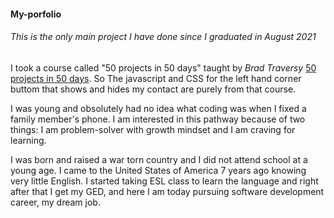 #### My-porfolio
###### This is the only main project I have done since I graduated in August 2021
I took a course called "50 projects in 50 days" taught by *Brad Traversy*
 [50 projects in 50 days](https://www.udemy.com/course/50-projects-50-days/). So The javascript and CSS for the left hand corner buttom that shows and hides my contact are purely from that course.

 I was young and obsolutely had no idea what coding was when I fixed a family member's phone. 
I am interested in this pathway because of two things: I am problem-solver with growth mindset and I am craving for learning. 

I was born and raised  a war torn country and I did not attend school at a young age.
 I came to the United States of America 7 years ago knowing very little English. 
I started taking ESL class to learn the language and right after that I get my GED, and here I am today pursuing  software development career, my dream job.

